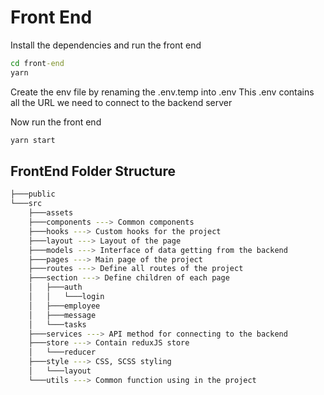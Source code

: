 # Front End

Install the dependencies and run the front end

```cmd
cd front-end
yarn
```

Create the env file by renaming the .env.temp into .env
This .env contains all the URL we need to connect to the backend server

Now run the front end

```cmd
yarn start
```

## FrontEnd Folder Structure

```bash
├───public
└───src
    ├───assets
    ├───components ---> Common components
    ├───hooks ---> Custom hooks for the project
    ├───layout ---> Layout of the page
    ├───models ---> Interface of data getting from the backend
    ├───pages ---> Main page of the project
    ├───routes ---> Define all routes of the project
    ├───section ---> Define children of each page
    │   ├───auth
    │   │   └───login
    │   ├───employee
    │   ├───message
    │   └───tasks
    ├───services ---> API method for connecting to the backend
    ├───store ---> Contain reduxJS store
    │   └───reducer
    ├───style ---> CSS, SCSS styling
    │   └───layout
    └───utils ---> Common function using in the project
```

